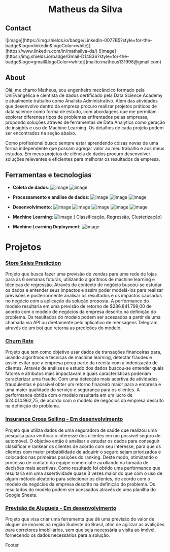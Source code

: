 <h1 align = center> Matheus da Silva </h1>

<h2> Contact </h2>
![image](https://img.shields.io/badge/LinkedIn-0077B5?style=for-the-badge&logo=linkedin&logoColor=white)](https://www.linkedin.com/in/mathsilva-ds/)
![image](https://img.shields.io/badge/Gmail-D14836?style=for-the-badge&logo=gmail&logoColor=white)](mailto:matheus131998@gmail.com)

## About

Olá, me chamo Matheus, sou engenheiro mecâncico formado pela UniEvangélica e cientista de dados certificado pela Data Science Academy e atualmente trabalho como Analista Administrativo. Além das atividades que desenvolvo dentro da empresa procuro realizar projetos práticos de data science como forma de estudo, com abordagens que me permitam explorar diferentes tipos de problemas enfrentados pelas empresas, propondo soluções através de ferramentas de Data Analytics como geração de insights e uso de Machine Learning. Os detalhes de cada projeto podem ser encontrados na seção abaixo. 

Como profissional busco sempre estar aprendendo coisas novas de uma forma independente que possam agregar valor ao meu trabalho e aos meus estudos. Em meus projetos de ciência de dados procuro desenvolver soluções relevantes e eficientes para melhorar os resultados da empresa.

## Ferramentas e tecnologias

 - **Coleta de dados**: ![image](https://img.shields.io/badge/PostgreSQL-316192?style=for-the-badge&logo=postgresql&logoColor=white)
 ![image](https://img.shields.io/badge/SQLite-07405E?style=for-the-badge&logo=sqlite&logoColor=white)

- **Processamento e análise de dados**: ![image](https://img.shields.io/badge/Python-FFD43B?style=for-the-badge&logo=python&logoColor=darkgreen)
![image](https://img.shields.io/badge/Pandas-2C2D72?style=for-the-badge&logo=pandas&logoColor=white)
![image](	https://img.shields.io/badge/Numpy-777BB4?style=for-the-badge&logo=numpy&logoColor=white)

- **Desenvolvimento**: ![image](https://img.shields.io/badge/Linux-FCC624?style=for-the-badge&logo=linux&logoColor=black)
![image](https://img.shields.io/badge/Jupyter-F37626.svg?&style=for-the-badge&logo=Jupyter&logoColor=white)
![image](https://img.shields.io/badge/Flask-000000?style=for-the-badge&logo=flask&logoColor=white)
![image](https://img.shields.io/badge/Git-F05032?style=for-the-badge&logo=git&logoColor=white)
![image](https://img.shields.io/badge/Streamlit-FF4B4B?style=for-the-badge&logo=Streamlit&logoColor=white)

- **Machine Learning**: ![image](https://img.shields.io/badge/scikit_learn-F7931E?style=for-the-badge&logo=scikit-learn&logoColor=white) (
Classificação, Regressão, Clusterização)


- **Machine Learning Deployment**: ![image](https://img.shields.io/badge/Heroku-430098?style=for-the-badge&logo=heroku&logoColor=white) 


# Projetos


### **[Store Sales Prediction](https://github.com/math-prog/Rossmann_Store_Sales)** 

Projeto que busca fazer uma previsão de vendas para uma rede de lojas para as 6 semanas futuras, utilizando algoritmos de machine learning e técnicas de regressão. Através do contexto de negócio buscou-se estudar os dados e entender seus impactos e assim poder modelá-los para realizar previsões e posteriormente analisar os resultados e os impactos causados no negócio com a aplicação da solução proposta. A performance do modelo resultaria em uma previsão de retorno de $286.841.799,00 de acordo com o modelo de negócios da empresa descrito na definição do problema. Os resultados do modelo podem ser acessados a partir de uma chamada via API ou diretamente pelo aplicativo de mensagens Telegram, através de um bot que retorna as predições do modelo. 

### **[Churn Rate](https://github.com/math-prog/Churn-Rate-Bank)** 

Projeto que tem como objetivo usar dados de transações financeiras para, usando algoritmos e técnicas de machine learning, detectar fraudes e assim evitar que a empresa perca parte da receita com a indenização de clientes. Através de análises e estudo dos dados buscou-se entender quais fatores e atributos mais impactavam e quais características poderiam caracterizar uma fraude. Com uma detecção mais acertiva de atividades fraudulentas é possível obter um retorno finaceiro maior para a empresa e uma maior qualidade do serviço e segurança para os clientes.  A performance obtida com o modelo resultaria em um lucro de $24.014.962,75, de acordo com o modelo de negócios da empresa descrito na definição do problema.

### **[Insurance Cross Selling - Em desenvolvimento](https://github.com/math-prog/cross-sell)** 

Projeto que utiliza dados de uma seguradora de saúde que realizou uma pesquisa para verificar o interesse dos clientes em um possível seguro de automóvel. O objetivo então é analisar e estudar os dados para conseguir classificar e rankear os clientes de acordo com seu interesse, para que os clientes com maior probabilidade de adquirir o seguro sejam priorizados e colocados nas primeiras posições do ranking. Deste modo, otimizando o processo de contato da equipe comercial e auxiliando na tomada de decisões mais acertivas. Como resultado foi obtido uma performance que resultaria em uma assertividade quase 3 vezes maior do que com o uso de algum método aleatório para selecionar os clientes, de acordo com o modelo de negócios da empresa descrito na definição do problema. Os resultados do modelo podem ser acessados através de uma planilha do Google Sheets. 

### **[Previsão de Alugueis - Em desenvolvimento](https://github.com/math-prog/house_predict)** 

Projeto que visa criar uma ferramenta que dê uma previsão do valor de aluguel de imóveis na região Sudeste do Brasil, afim de agilizar as avalições para corretores imobiliários, sem que seja necessária a visita ao imóvel, fornecendo os dados necessários para a solução.

Footer
